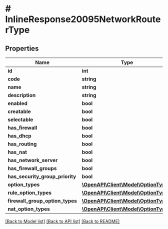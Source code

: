# # InlineResponse20095NetworkRouterType

## Properties

Name | Type | Description | Notes
------------ | ------------- | ------------- | -------------
**id** | **int** |  | [optional]
**code** | **string** |  | [optional]
**name** | **string** |  | [optional]
**description** | **string** |  | [optional]
**enabled** | **bool** |  | [optional]
**creatable** | **bool** |  | [optional]
**selectable** | **bool** |  | [optional]
**has_firewall** | **bool** |  | [optional]
**has_dhcp** | **bool** |  | [optional]
**has_routing** | **bool** |  | [optional]
**has_nat** | **bool** |  | [optional]
**has_network_server** | **bool** |  | [optional]
**has_firewall_groups** | **bool** |  | [optional]
**has_security_group_priority** | **bool** |  | [optional]
**option_types** | [**\OpenAPI\Client\Model\OptionType[]**](OptionType.md) |  | [optional]
**rule_option_types** | [**\OpenAPI\Client\Model\OptionType[]**](OptionType.md) |  | [optional]
**firewall_group_option_types** | [**\OpenAPI\Client\Model\OptionType[]**](OptionType.md) |  | [optional]
**nat_option_types** | [**\OpenAPI\Client\Model\OptionType[]**](OptionType.md) |  | [optional]

[[Back to Model list]](../../README.md#models) [[Back to API list]](../../README.md#endpoints) [[Back to README]](../../README.md)
